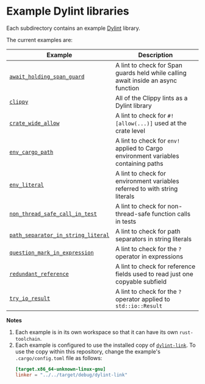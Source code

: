 # Example Dylint libraries

Each subdirectory contains an example [Dylint](https://github.com/trailofbits/dylint) library.

The current examples are:

| Example                                                                  | Description                                                                        |
| ------------------------------------------------------------------------ | ---------------------------------------------------------------------------------- |
| [`await_holding_span_guard`](./await_holding_span_guard)                 | A lint to check for Span guards held while calling await inside an async function  |
| [`clippy`](./clippy)                                                     | All of the Clippy lints as a Dylint library                                        |
| [`crate_wide_allow`](./crate_wide_allow)                                 | A lint to check for `#![allow(...)]` used at the crate level                       |
| [`env_cargo_path`](./env_cargo_path)                                     | A lint to check for `env!` applied to Cargo environment variables containing paths |
| [`env_literal`](./env_literal)                                           | A lint to check for environment variables referred to with string literals         |
| [`non_thread_safe_call_in_test`](./non_thread_safe_call_in_test)         | A lint to check for non-thread-safe function calls in tests                        |
| [`path_separator_in_string_literal`](./path_separator_in_string_literal) | A lint to check for path separators in string literals                             |
| [`question_mark_in_expression`](./question_mark_in_expression)           | A lint to check for the `?` operator in expressions                                |
| [`redundant_reference`](./redundant_reference)                           | A lint to check for reference fields used to read just one copyable subfield       |
| [`try_io_result`](./try_io_result)                                       | A lint to check for the `?` operator applied to `std::io::Result`                  |

**Notes**

1. Each example is in its own workspace so that it can have its own `rust-toolchain`.
2. Each example is configured to use the installed copy of [`dylint-link`](../dylint-link). To use the copy within this repository, change the example's `.cargo/config.toml` file as follows:
   ```toml
   [target.x86_64-unknown-linux-gnu]
   linker = "../../target/debug/dylint-link"
   ```
